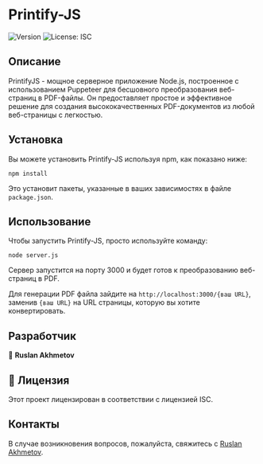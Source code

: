 # Printify-JS

![Version](https://img.shields.io/badge/version-1.0.0-blue)
![License: ISC](https://img.shields.io/badge/License-ISC-blue.svg)

## Описание

PrintifyJS - мощное серверное приложение Node.js, построенное с использованием Puppeteer для бесшовного преобразования веб-страниц в PDF-файлы. Он предоставляет простое и эффективное решение для создания высококачественных PDF-документов из любой веб-страницы с легкостью.

## Установка

Вы можете установить Printify-JS используя npm, как показано ниже:

```
npm install
```

Это установит пакеты, указанные в ваших зависимостях в файле `package.json`.

## Использование

Чтобы запустить Printify-JS, просто используйте команду:

```
node server.js
```

Сервер запустится на порту 3000 и будет готов к преобразованию веб-страниц в PDF.

Для генерации PDF файла зайдите на `http://localhost:3000/{ваш URL}`, заменив `{ваш URL}` на URL страницы, которую вы хотите конвертировать.

## Разработчик

👤 **Ruslan Akhmetov**

## 📄 Лицензия

Этот проект лицензирован в соответствии с лицензией ISC.

## Контакты

В случае возникновения вопросов, пожалуйста, свяжитесь с [Ruslan Akhmetov](mailto:slan@live.ru).